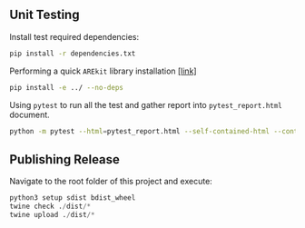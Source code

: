 ## Unit Testing

Install test required dependencies:
```bash
pip install -r dependencies.txt
```

Performing a quick `AREkit` library installation
[[link]](https://stackoverflow.com/questions/19048732/python-setup-py-develop-vs-install)
```bash
pip install -e ../ --no-deps
```

Using `pytest` to run all the test and gather report into `pytest_report.html` document.
```bash
python -m pytest --html=pytest_report.html --self-contained-html --continue-on-collection-errors .
```

## Publishing Release

Navigate to the root folder of this project and execute:
```python
python3 setup sdist bdist_wheel
twine check ./dist/*
twine upload ./dist/*
```